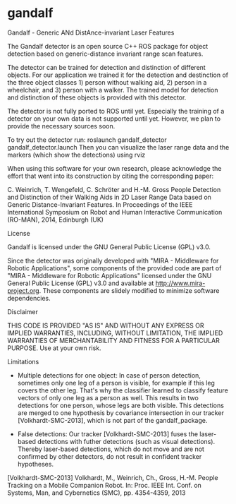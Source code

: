 gandalf
=======

Gandalf - Generic ANd DistAnce-invariant Laser Features

The Gandalf detector is an open source C++ ROS package for object detection based on generic-distance invariant range scan features. 

The detector can be trained for detection and distinction of different objects. For our application we trained it for the detection and destinction of the three object classes 1) person without walking aid, 2) person in a wheelchair, and 3) person with a walker. The trained model for detection and distinction of these objects is provided with this detector. 

The detector is not fully ported to ROS until yet. Especially the training of a detector on your own data is not supported until yet. However, we plan to provide the necessary sources soon. 

To try out the detector run:
roslaunch gandalf_detector gandalf_detector.launch
Then you can visualize the laser range data and the markers (which show the detections) using rviz

When using this software for your own research, please acknowledge the effort that went into its construction by citing the corresponding paper:

  C. Weinrich, T. Wengefeld, C. Schröter and H.-M. Gross
  People Detection and Distinction of their Walking Aids in 2D Laser Range Data based on Generic Distance-Invariant Features.
  In Proceedings of the IEEE International Symposium on Robot and Human Interactive Communication (RO-MAN), 2014, Edinburgh (UK)

License

Gandalf is licensed under the GNU General Public License (GPL) v3.0.

Since the detector was originally developed with "MIRA - Middleware for Robotic Applications", some components of the provided code are part of "MIRA - Middleware for Robotic Applications" licensed under the GNU General Public License (GPL) v3.0 and available at http://www.mira-project.org. These components are slidely modified to minimize software dependencies. 

Disclaimer

THIS CODE IS PROVIDED "AS IS" AND WITHOUT ANY EXPRESS OR IMPLIED WARRANTIES, INCLUDING, WITHOUT LIMITATION, THE IMPLIED WARRANTIES OF MERCHANTABILITY AND FITNESS FOR A PARTICULAR PURPOSE. Use at your own risk.


Limitations

- Multiple detections for one object: In case of person detection, sometimes only one leg of a person is visible, for example if this leg covers the other leg. That's why the classifier learned to classify feature vectors of only one leg as a person as well. This results in two detections for one person, whose legs are both visible. This detections are merged to one hypothesis by covariance intersection in our tracker [Volkhardt-SMC-2013], which is not part of the gandalf_package.

- False detections: Our tracker [Volkhardt-SMC-2013] fuses the laser-based detections with futher detections (such as visual detections). Thereby laser-based detections, which do not move and are not confirmed by other detectors, do not result in confident tracker hypotheses. 

[Volkhardt-SMC-2013]
  Volkhardt, M., Weinrich, Ch., Gross, H.-M.
  People Tracking on a Mobile Companion Robot.
  In: Proc. IEEE Int. Conf. on Systems, Man, and Cybernetics (SMC), pp. 4354-4359, 2013 
